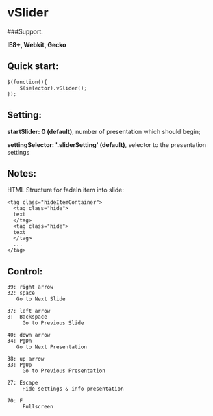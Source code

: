 vSlider
=======
###Support: 

__IE8+, Webkit, Gecko__

Quick start:
------------
```
$(function(){
	$(selector).vSlider();
});
```

Setting:
--------
__startSlider:   0 (default)__, number of presentation which should begin;

__settingSelector: '.sliderSetting' (default)__, selector to the presentation settings

Notes:
------
HTML Structure for fadeIn item into slide:
```
<tag class="hideItemContainer">
  <tag class="hide">
  text
  </tag>
  <tag class="hide">
  text
  </tag>
  ...
</tag>
```

Control:
--------
```
39: right arrow
32: space
   Go to Next Slide
   
37: left arrow
8:  Backspace					
	 Go to Previous Slide

40: down arrow
34: PgDn
   Go to Next Presentation

38: up arrow
33: PgUp
	 Go to Previous Presentation
					
27: Escape
	 Hide settings & info presentation
					
70: F 
	 Fullscreen
```
